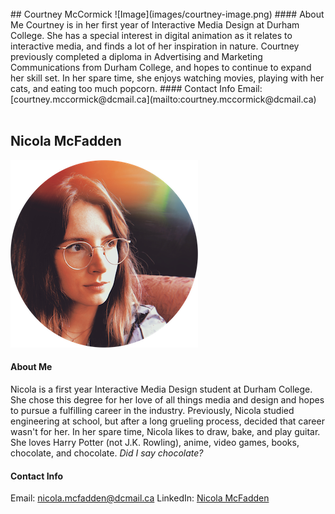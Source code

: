 
<br>
## Courtney McCormick
![Image](images/courtney-image.png)
#### About Me
Courtney is in her first year of Interactive Media Design at Durham College. She has a special interest in digital animation as it relates to interactive media, and finds a lot of her inspiration in nature. Courtney previously completed a diploma in Advertising and Marketing Communications from Durham College, and hopes to continue to expand her skill set. In her spare time, she enjoys watching movies, playing with her cats, and eating too much popcorn. 
#### Contact Info
Email: [courtney.mccormick@dcmail.ca](mailto:courtney.mccormick@dcmail.ca)

<br>
<br>

## Nicola McFadden
![Nicola McFadden](images/nicola-image.png)
#### About Me
Nicola is a first year Interactive Media Design student at Durham College. She chose this degree for her love of all things media and design and hopes to pursue a fulfilling career in the industry. Previously, Nicola studied engineering at school, but after a long grueling process, decided that career wasn't for her. In her spare time, Nicola likes to draw, bake, and play guitar. She loves Harry Potter (not J.K. Rowling), anime, video games, books, chocolate, and chocolate. _Did I say chocolate?_
#### Contact Info
Email: [nicola.mcfadden@dcmail.ca](mailto:nicola.mcfadden@dcmail.ca)
LinkedIn: [Nicola McFadden](https://www.linkedin.com/in/nicola-mcfadden-meng-86698189/)
